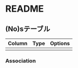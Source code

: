 # README

## (No)sテーブル
|Column |Type |Options |
|-------|-----|--------|
| | | |

### Association

<!-- -  :(No)s -->


<!--
table/(No)s:(0)
-->